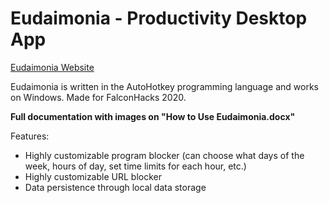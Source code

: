 # Eudaimonia - Productivity Desktop App

[Eudaimonia Website](https://eudaimoniaapp.weebly.com/)

Eudaimonia is written in the AutoHotkey programming language and works on Windows.
Made for FalconHacks 2020.

**Full documentation with images on "How to Use Eudaimonia.docx"**

Features:
- Highly customizable program blocker (can choose what days of the week, hours of day, set time limits for each hour, etc.)
- Highly customizable URL blocker
- Data persistence through local data storage
